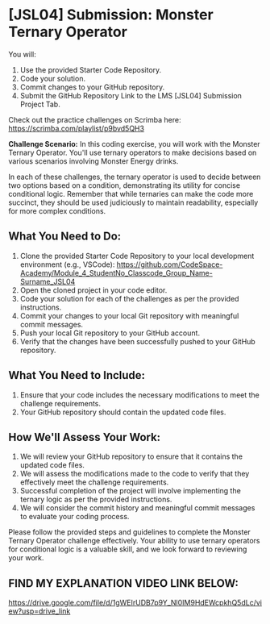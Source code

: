 # [JSL04] Submission: Monster Ternary Operator

You will:

1. Use the provided Starter Code Repository.
2. Code your solution.
3. Commit changes to your GitHub repository.
4. Submit the GitHub Repository Link to the LMS [JSL04] Submission Project Tab.

Check out the practice challenges on Scrimba here: https://scrimba.com/playlist/p9bvd5QH3

**Challenge Scenario:** In this coding exercise, you will work with the Monster Ternary Operator. You'll use ternary operators to make decisions based on various scenarios involving Monster Energy drinks.

In each of these challenges, the ternary operator is used to decide between two options based on a condition, demonstrating its utility for concise conditional logic. Remember that while ternaries can make the code more succinct, they should be used judiciously to maintain readability, especially for more complex conditions.

## What You Need to Do:

1. Clone the provided Starter Code Repository to your local development environment (e.g., VSCode): https://github.com/CodeSpace-Academy/Module_4_StudentNo_Classcode_Group_Name-Surname_JSL04
2. Open the cloned project in your code editor.
3. Code your solution for each of the challenges as per the provided instructions.
4. Commit your changes to your local Git repository with meaningful commit messages.
5. Push your local Git repository to your GitHub account.
6. Verify that the changes have been successfully pushed to your GitHub repository.

## What You Need to Include:

1. Ensure that your code includes the necessary modifications to meet the challenge requirements.
2. Your GitHub repository should contain the updated code files.

## How We'll Assess Your Work:

1. We will review your GitHub repository to ensure that it contains the updated code files.
2. We will assess the modifications made to the code to verify that they effectively meet the challenge requirements.
3. Successful completion of the project will involve implementing the ternary logic as per the provided instructions.
4. We will consider the commit history and meaningful commit messages to evaluate your coding process.

Please follow the provided steps and guidelines to complete the Monster Ternary Operator challenge effectively. Your ability to use ternary operators for conditional logic is a valuable skill, and we look forward to reviewing your work.

## FIND MY EXPLANATION VIDEO LINK BELOW:

https://drive.google.com/file/d/1gWEIrUDB7p9Y_Nl0IM9HdEWcpkhQ5dLc/view?usp=drive_link
